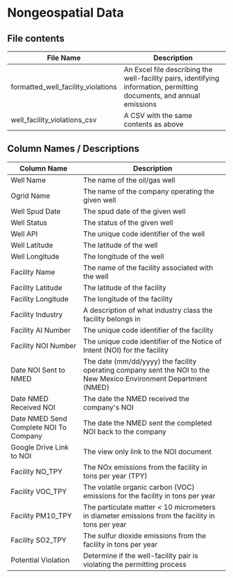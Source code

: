 # Nongeospatial Data

## File contents
File Name | Description
------------ | -------------
formatted_well_facility_violations | An Excel file describing the well-facility pairs, identifying information, permitting documents, and annual emissions
well_facility_violations_csv | A CSV with the same contents as above

## Column Names / Descriptions

Column Name | Description
------------ | -------------
Well Name | The name of the oil/gas well
Ogrid Name | The name of the company operating the given well
Well Spud Date | The spud date of the given well
Well Status | The status of the given well
Well API | The unique code identifier of the well
Well Latitude | The latitude of the well
Well Longitude | The longitude of the well
Facility Name | The name of the facility associated with the well
Facility Latitude | The latitude of the facility
Facility Longitude | The longitude of the facility
Facility Industry | A description of what industry class the facility belongs in
Facility AI Number | The unique code identifier of the facility
Facility NOI Number | The unique code identifier of the Notice of Intent (NOI) for the facility
Date NOI Sent to NMED | The date (mm/dd/yyyy) the facility operating company sent the NOI to the New Mexico Environment Department (NMED)
Date NMED Received NOI | The date the NMED received the company's NOI
Date NMED Send Complete NOI To Company | The date the NMED sent the completed NOI back to the company
Google Drive Link to NOI | The view only link to the NOI document
Facility NO_TPY | The NOx emissions from the facility in tons per year (TPY)
Facility VOC_TPY | The volatile organic carbon (VOC) emissions for the facility in tons per year
Facility PM10_TPY | The particulate matter < 10 micrometers in diameter emissions from the facility in tons per year
Facility SO2_TPY | The sulfur dioxide emissions from the facility in tons per year
Potential Violation | Determine if the well-facility pair is violating the permitting process

